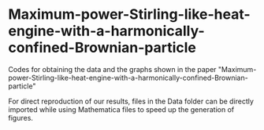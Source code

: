 # Maximum-power-Stirling-like-heat-engine-with-a-harmonically-confined-Brownian-particle

Codes for obtaining the data and the graphs shown in the paper "Maximum-power-Stirling-like-heat-engine-with-a-harmonically-confined-Brownian-particle"

For direct reproduction of our results, files in the Data folder can be directly imported while using Mathematica files to speed up the generation of figures.
